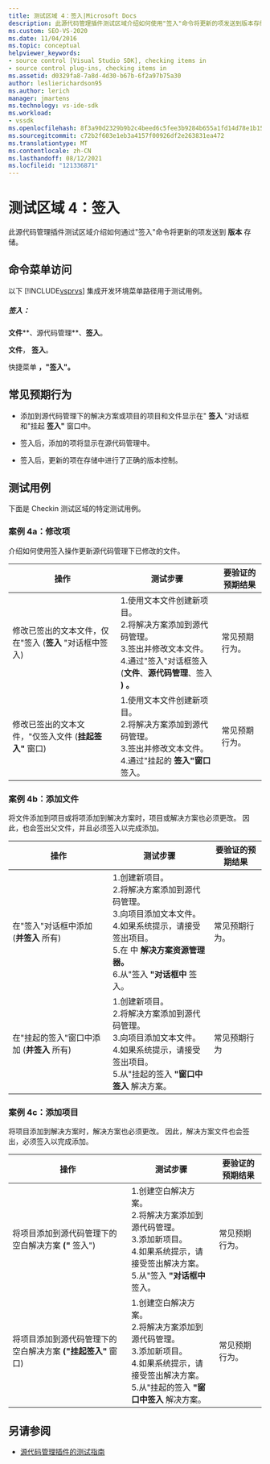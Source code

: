 ```yaml
---
title: 测试区域 4：签入|Microsoft Docs
description: 此源代码管理插件测试区域介绍如何使用"签入"命令将更新的项发送到版本存储。
ms.custom: SEO-VS-2020
ms.date: 11/04/2016
ms.topic: conceptual
helpviewer_keywords:
- source control [Visual Studio SDK], checking items in
- source control plug-ins, checking items in
ms.assetid: d0329fa8-7a8d-4d30-b67b-6f2a97b75a30
author: leslierichardson95
ms.author: lerich
manager: jmartens
ms.technology: vs-ide-sdk
ms.workload:
- vssdk
ms.openlocfilehash: 8f3a90d2329b9b2c4beed6c5fee3b9284b655a1fd14d78e1b15ca988a617af6e
ms.sourcegitcommit: c72b2f603e1eb3a4157f00926df2e263831ea472
ms.translationtype: MT
ms.contentlocale: zh-CN
ms.lasthandoff: 08/12/2021
ms.locfileid: "121336871"
---
```

# <a name="test-area-4-check-in"></a>测试区域 4：签入
此源代码管理插件测试区域介绍如何通过"签入"命令将更新的项发送到 **版本** 存储。

## <a name="command-menu-access"></a>命令菜单访问
 以下 [!INCLUDE[vsprvs](../../code-quality/includes/vsprvs_md.md)] 集成开发环境菜单路径用于测试用例。

##### <a name="check-in"></a>签入：
 **文件****、源代码管理**、**签入**。

 **文件**， **签入**。

 快捷菜单 **，"签入"。**

## <a name="common-expected-behavior"></a>常见预期行为

- 添加到源代码管理下的解决方案或项目的项目和文件显示在" **签入** "对话框和"挂起 **签入"** 窗口中。

- 签入后，添加的项将显示在源代码管理中。

- 签入后，更新的项在存储中进行了正确的版本控制。

## <a name="test-cases"></a>测试用例
 下面是 Checkin 测试区域的特定测试用例。

### <a name="case-4a-modified-items"></a>案例 4a：修改项
 介绍如何使用签入操作更新源代码管理下已修改的文件。

|操作|测试步骤|要验证的预期结果|
|------------|----------------|--------------------------------|
|修改已签出的文本文件，仅在"签入 (**签入** "对话框中签入) |1.使用文本文件创建新项目。<br />2.将解决方案添加到源代码管理。<br />3.签出并修改文本文件。<br />4.通过"签入"对话框签入 (**文件**、**源代码管理**、签入 **) 。**|常见预期行为。|
|修改已签出的文本文件，"仅签入文件 (**挂起签入"** 窗口) |1.使用文本文件创建新项目。<br />2.将解决方案添加到源代码管理。<br />3.签出并修改文本文件。<br />4.通过"挂起的 **签入"窗口** 签入。|常见预期行为。|

### <a name="case-4b-adding-files"></a>案例 4b：添加文件
 将文件添加到项目或将项添加到解决方案时，项目或解决方案也必须更改。 因此，也会签出父文件，并且必须签入以完成添加。

|操作|测试步骤|要验证的预期结果|
|------------|----------------|--------------------------------|
|在"签入"对话框中添加 (**并签入** 所有) |1.创建新项目。<br />2.将解决方案添加到源代码管理。<br />3.向项目添加文本文件。<br />4.如果系统提示，请接受签出项目。<br />5.在 中 **解决方案资源管理器。**<br />6.从"签入 **"对话框中** 签入。|常见预期行为。|
|在"挂起的签入"窗口中添加 (**并签入** 所有) |1.创建新项目。<br />2.将解决方案添加到源代码管理。<br />3.向项目添加文本文件。<br />4.如果系统提示，请接受签出项目。<br />5.从"挂起的签入 **"窗口中签入** 解决方案。|常见预期行为|

### <a name="case-4c-adding-projects"></a>案例 4c：添加项目
 将项目添加到解决方案时，解决方案也必须更改。 因此，解决方案文件也会签出，必须签入以完成添加。

|操作|测试步骤|要验证的预期结果|
|------------|----------------|--------------------------------|
|将项目添加到源代码管理下的空白解决方案 **("** 签入") |1.创建空白解决方案。<br />2.将解决方案添加到源代码管理。<br />3.添加新项目。<br />4.如果系统提示，请接受签出解决方案。<br />5.从"签入 **"对话框中** 签入。|常见预期行为。|
|将项目添加到源代码管理下的空白解决方案 **("挂起签入"** 窗口) |1.创建空白解决方案。<br />2.将解决方案添加到源代码管理。<br />3.添加新项目。<br />4.如果系统提示，请接受签出解决方案。<br />5.从"挂起的签入 **"窗口中签入** 解决方案。|常见预期行为。|

## <a name="see-also"></a>另请参阅
- [源代码管理插件的测试指南](../../extensibility/internals/test-guide-for-source-control-plug-ins.md)
